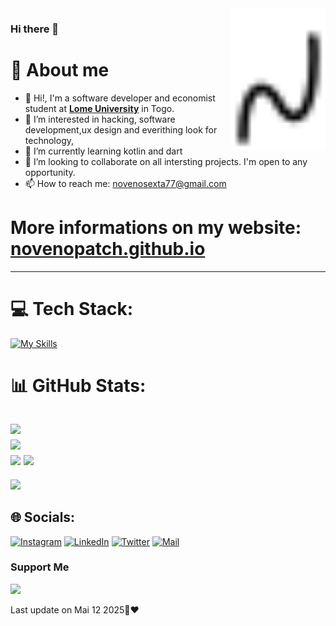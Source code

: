 <img src="glyph.svg" align="right" alt="glyph" title="Title" style="max-height: 256px;" width="30%">

### Hi there 👋
# 👦 About me


- 👋 Hi!, I'm a software developer and economist student at **[Lome University](https://https://etu.univ-lome.tg/)** in Togo.
- 👀 I’m interested in hacking, software development,ux design and everithing look for technology,
- 🌱 I’m currently learning kotlin and dart
- 💞️ I’m looking to collaborate on all intersting projects. I'm open to any opportunity.
- 📫 How to reach me: novenosexta77@gmail.com 



# More informations on my website: **[novenopatch.github.io](https://novenopatch.github.io)**


---
# 💻 Tech Stack:

[![My Skills](https://skillicons.dev/icons?i=docker,java,kotlin,symfony,laravel,flutter,django,react,cpp,adonis,nuxtjs)](https://skillicons.dev/)



# 📊 GitHub Stats:
![](https://github-readme-stats.vercel.app/api?username=novenopatch&theme=default&hide_border=false&include_all_commits=false&count_private=false)<br/>
![](https://github-readme-streak-stats.herokuapp.com/?user=novenopatch&theme=dracula&hide_border=true)<br/>
![](https://github-readme-stats.vercel.app/api/top-langs/?username=novenopatch&theme=dracula&hide_border=true&include_all_commits=true&count_private=true&layout=compact)
![](https://github-profile-trophy.vercel.app/?username=novenopatch&theme=default&no-frame=false&no-bg=true&margin-w=4)
---
[![](https://visitcount.itsvg.in/api?id=novenopatch&label=Profile%20Views&pretty=false)](https://visitcount.itsvg.in)
## 🌐 Socials:
[![Instagram](https://img.shields.io/badge/Instagram-%23E4405F.svg?logo=Instagram&logoColor=white)](https://instagram.com/_jerrykel/) [![LinkedIn](https://img.shields.io/badge/LinkedIn-%230077B5.svg?logo=linkedin&logoColor=white)](https://www.linkedin.com/in/joseph-homawoo/) [![Twitter](https://img.shields.io/badge/Twitter-%231DA1F2.svg?logo=Twitter&logoColor=white)](https://twitter.com/jerrykel_j)
[![Mail](https://img.shields.io/badge/-GMAIL-D14836?style=for-the-badge&logo=gmail&logoColor=white)](mailto:novenosexta77@gmail.com@gmail.com)
### Support Me

<a href="https://www.buymeacoffee.com/novenopatch"><img src="https://cdn.buymeacoffee.com/buttons/v2/default-yellow.png" width="200" /></a>





Last update on  Mai 12 2025🤖❤️
